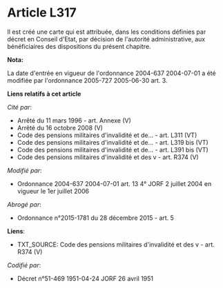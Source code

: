 # Article L317

Il est créé une carte qui est attribuée, dans les conditions définies par décret en Conseil d'Etat, par décision de
l'autorité administrative, aux bénéficiaires des dispositions du présent chapitre.

**Nota:**

La date d'entrée en vigueur de l'ordonnance 2004-637 2004-07-01 a été modifiée par l'ordonnance 2005-727 2005-06-30 art. 3.

**Liens relatifs à cet article**

_Cité par_:

  - Arrêté du 11 mars 1996 - art. Annexe (V)
  - Arrêté du 16 octobre 2008 (V)
  - Code des pensions militaires d'invalidité et de... - art. L311 (VT)
  - Code des pensions militaires d'invalidité et de... - art. L319 bis (VT)
  - Code des pensions militaires d'invalidité et de... - art. L391 bis (VT)
  - Code des pensions militaires d'invalidité et des v - art. R374 (V)

_Modifié par_:

  - Ordonnance 2004-637 2004-07-01 art. 13 4° JORF 2 juillet 2004 en vigueur le 1er juillet 2006

_Abrogé par_:

  - Ordonnance n°2015-1781 du 28 décembre 2015 - art. 5

**Liens**:

  - TXT_SOURCE: Code des pensions militaires d'invalidité et des v - art. R374 (V)

_Codifié par_:

  - Décret n°51-469 1951-04-24 JORF 26 avril 1951
